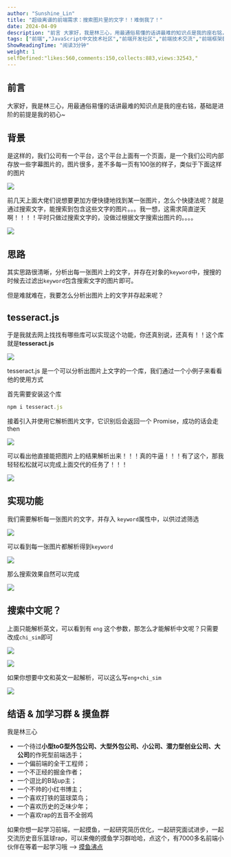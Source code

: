 ```yaml
---
author: "Sunshine_Lin"
title: "超级离谱的前端需求：搜索图片里的文字！！难倒我了！"
date: 2024-04-09
description: "前言 大家好，我是林三心，用最通俗易懂的话讲最难的知识点是我的座右铭，基础是进阶的前提是我的初心~ 背景 是这样的，我们公司有一个平台，这个平台上面有一个页面，是一个我们公司内部存放一些字幕图片的，图"
tags: ["前端","JavaScript中文技术社区","前端开发社区","前端技术交流","前端框架教程","JavaScript 学习资源","CSS 技巧与最佳实践","HTML5 最新动态","前端工程师职业发展","开源前端项目","前端技术趋势"]
ShowReadingTime: "阅读3分钟"
weight: 1
selfDefined:"likes:560,comments:150,collects:883,views:32543,"
---
```

前言
--

大家好，我是林三心，用最通俗易懂的话讲最难的知识点是我的座右铭，基础是进阶的前提是我的初心~

背景
--

是这样的，我们公司有一个平台，这个平台上面有一个页面，是一个我们公司内部存放一些字幕图片的，图片很多，差不多每一页有100张的样子，类似于下面这样的图片

![](/images/jueJin/8419ed6e916b418.png)

前几天上面大佬们说想要更加方便快捷地找到某一张图片，怎么个快捷法呢？就是通过搜索文字，能搜索到包含这些文字的图片。。。我一想，这需求简直逆天啊！！！！平时只做过搜索文字的，没做过根据文字搜索出图片的。。。。

![](/images/jueJin/dd775ec3b22f4ed.png)

思路
--

其实思路很清晰，分析出每一张图片上的文字，并存在对象的`keyword`中，搜搜的时候去过滤出`keyword`包含搜索文字的图片即可。

但是难就难在，我要怎么分析出图片上的文字并存起来呢？

tesseract.js
------------

于是我就去网上找找有哪些库可以实现这个功能，你还真别说，还真有！！这个库就是**tesseract.js**

![](/images/jueJin/9b73196adf474dc.png)

tesseract.js 是一个可以分析出图片上文字的一个库，我们通过一个小例子来看看他的使用方式

首先需要安装这个库

```ts
npm i tesseract.js
```

接着引入并使用它解析图片文字，它识别后会返回一个 Promise，成功的话会走 then

![](/images/jueJin/88b3cc12e9974b0.png)

可以看出他直接能把图片上的结果解析出来！！！真的牛逼！！！有了这个，那我轻轻松松就可以完成上面交代的任务了！！！

![](/images/jueJin/ccb252c63c234de.png)

实现功能
----

我们需要解析每一张图片的文字，并存入 `keyword`属性中，以供过滤筛选

![](/images/jueJin/48006a345fd64bb.png)

可以看到每一张图片都解析得到`keyword`

![](/images/jueJin/2630bbd44908446.png)

那么搜索效果自然可以完成

![](/images/jueJin/6fd128d5dfc8431.png)

搜索中文呢？
------

上面只能解析英文，可以看到有 `eng` 这个参数，那怎么才能解析中文呢？只需要改成`chi_sim`即可

![](/images/jueJin/03f90e1807714a4.png)

![](/images/jueJin/cbaab7aeb90440c.png)

如果你想要中文和英文一起解析，可以这么写`eng+chi_sim`

![](/images/jueJin/4849181cfcff472.png)

结语 & 加学习群 & 摸鱼群
---------------

我是林三心

*   一个待过**小型toG型外包公司、大型外包公司、小公司、潜力型创业公司、大公司**的作死型前端选手；
*   一个偏前端的全干工程师；
*   一个不正经的掘金作者；
*   一个逗比的B站up主；
*   一个不帅的小红书博主；
*   一个喜欢打铁的篮球菜鸟；
*   一个喜欢历史的乏味少年；
*   一个喜欢rap的五音不全弱鸡

如果你想一起学习前端，一起摸鱼，一起研究简历优化，一起研究面试进步，一起交流历史音乐篮球rap，可以来俺的摸鱼学习群哈哈，点这个，有7000多名前端小伙伴在等着一起学习哦 --> [摸鱼沸点](https://juejin.cn/pin/7035153948126216206 "https://juejin.cn/pin/7035153948126216206")